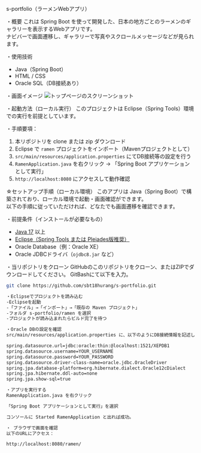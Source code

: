 s-portfolio（ラーメンWebアプリ）

・概要
これは Spring Boot を使って開発した、日本の地方ごとのラーメンのギャラリーを表示するWebアプリです。  
ナビバーで画面遷移し、ギャラリーで写真やスクロールメッセージなどが見られます。

・使用技術
- Java（Spring Boot）
- HTML / CSS
- Oracle SQL（DB接続あり）

・画面イメージ
![トップページのスクリーンショット](./screenshot.png)

・起動方法（ローカル実行）
このプロジェクトは Eclipse（Spring Tools）環境での実行を前提としています。

・手順要項：
1. 本リポジトリを clone または zip ダウンロード
2. Eclipse で `ramen` プロジェクトをインポート（Mavenプロジェクトとして）
3. `src/main/resources/application.properties` にてDB接続等の設定を行う
4. `RamenApplication.java` を右クリック → 「Spring Boot アプリケーションとして実行」
5. `http://localhost:8080` にアクセスして動作確認

☆セットアップ手順（ローカル環境）
このアプリは Java（Spring Boot）で構築されており、ローカル環境で起動・画面確認ができます。  
以下の手順に従っていただければ、どなたでも画面遷移を確認できます。

・前提条件（インストールが必要なもの）
- [Java 17](https://www.oracle.com/java/technologies/javase/jdk17-archive-downloads.html) 以上
- [Eclipse（Spring Tools または Pleiades版推奨）](https://mergedoc.osdn.jp/)
- Oracle Database（例：Oracle XE）
- Oracle JDBCドライバ（`ojdbc8.jar` など）

・当リポジトリをクローン
GitHubのこのリポジトリをクローン、またはZIPでダウンロードしてください。
GitBashにて以下を入力。
```bash
git clone https://github.com/sbt18hurang/s-portfolio.git

・Eclipseでプロジェクトを読み込む
-Eclipseを起動
-「ファイル」→「インポート」→「既存の Maven プロジェクト」
-フォルダ s-portfolio/ramen を選択
-プロジェクトが読み込まれたらビルド完了を待つ

・Oracle DBの設定を確認
src/main/resources/application.properties に、以下のようにDB接続情報を記述します。

spring.datasource.url=jdbc:oracle:thin:@localhost:1521/XEPDB1
spring.datasource.username=YOUR_USERNAME
spring.datasource.password=YOUR_PASSWORD
spring.datasource.driver-class-name=oracle.jdbc.OracleDriver
spring.jpa.database-platform=org.hibernate.dialect.Oracle12cDialect
spring.jpa.hibernate.ddl-auto=none
spring.jpa.show-sql=true

・アプリを実行する
RamenApplication.java を右クリック

「Spring Boot アプリケーションとして実行」を選択

コンソールに Started RamenApplication と出れば成功。

・ ブラウザで画面を確認
以下のURLにアクセス：

http://localhost:8080/ramen/

